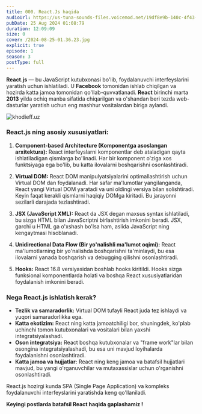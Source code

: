 ```yaml
---
title: 000. React.Js haqida
audioUrl: https://us-tuna-sounds-files.voicemod.net/19df8e9b-140c-4f43-8c0e-09c162821765-1658350707858.mp3
pubDate: 25 Aug 2024 01:08:79
duration: 12:09:09
size: 0
cover: /2024-08-25-01.36.23.jpg
explicit: true
episode: 1
season: 3
postType: full
---
```

**React.js** — bu JavaScript kutubxonasi bo'lib, foydalanuvchi interfeyslarini yaratish uchun ishlatiladi. U **Facebook** tomonidan ishlab chiqilgan va hozirda katta jamoa tomonidan qo'llab-quvvatlanadi. **React** birinchi marta **2013** yilda ochiq manba sifatida chiqarilgan va o'shandan beri tezda web-dasturlar yaratish uchun eng mashhur vositalardan biriga aylandi.

![khodieff.uz](/2024-08-25-01.34.57.jpg "khodieff.uz")

### React.js ning asosiy xususiyatlari:

1. **Component-based Architecture (Komponentga asoslangan arxitektura):** React interfeyslarni komponentlar deb ataladigan qayta ishlatiladigan qismlarga bo'linadi. Har bir komponent o'ziga xos funktsiyaga ega bo'lib, bu katta ilovalarni boshqarishni osonlashtiradi.

2. **Virtual DOM:** React DOM manipulyatsiyalarini optimallashtirish uchun Virtual DOM dan foydalanadi. Har safar ma'lumotlar yangilanganda, React yangi Virtual DOM yaratadi va uni oldingi versiya bilan solishtiradi. Keyin faqat kerakli qismlarni haqiqiy DOMga kiritadi. Bu jarayonni sezilarli darajada tezlashtiradi.

3. **JSX (JavaScript XML):** React da JSX degan maxsus syntax ishlatiladi, bu sizga HTML bilan JavaScriptni birlashtirish imkonini beradi. JSX, garchi u HTML ga o'xshash bo'lsa ham, aslida JavaScript ning kengaytmasi hisoblanadi.

4. **Unidirectional Data Flow (Bir yo'nalishli ma'lumot oqimi):**  React ma'lumotlarning bir yo'nalishda boshqarishni ta'minlaydi, bu esa ilovalarni yanada boshqarish va debugging qilishni osonlashtiradi.
5. **Hooks:** React 16.8 versiyasidan boshlab hooks kiritildi. Hooks sizga funksional komponentlarda holati va boshqa React xususiyatlaridan foydalanish imkonini beradi.


### Nega React.js ishlatish kerak?

* **Tezlik va samaradorlik:** Virtual DOM tufayli React juda tez ishlaydi va yuqori samaradorlikka ega.
* **Katta ekotizim:** React ning katta jamoatchiligi bor, shuningdek, ko'plab uchinchi tomon kutubxonalari va vositalari bilan yaxshi integratsiyalashadi.
* **Oson integratsiya:** React boshqa kutubxonalar va "frame work"lar bilan osongina integratsiyalashadi, bu esa uni mavjud loyihalarda foydalanishni osonlashtiradi.
* **Katta jamoa va hujjatlar:** React ning keng jamoa va batafsil hujjatlari mavjud, bu yangi o'rganuvchilar va mutaxassislar uchun o'rganishni osonlashtiradi.

React.js hozirgi kunda SPA (Single Page Application) va kompleks foydalanuvchi interfeyslarini yaratishda keng qo'llaniladi.

**Keyingi postlarda batafsil React haqida gaplashamiz !**